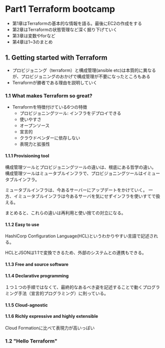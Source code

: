 # Part1 Terraform bootcamp

- 第1章はTerraformの基本的な情報を語る。最後にEC2の作成をする
- 第2章はTerraformの状態管理など深く掘り下げていく
- 第3章は変数やforなど
- 第4章は1~3のまとめ

## 1. Getting started with Terraform

- プロビジョニング（terraform）と構成管理(ansible etc)は本質的に異なるが、プロビジョニングのおかげで構成管理が不要になったところもある
- Terraformが勝者である理由を説明していく 

### 1.1 What makes Terraform so great?

- Terraformを特徴付けている6つの特徴
  - プロビジョニングツール: インフラをデプロイできる
  - 使いやすさ
  - オープンソース
  - 宣言的
  - クラウドベンダーに依存しない
  - 表現力と拡張性
  
#### 1.1.1 Provisioning tool

構成管理ツールとプロビジョニングツールの違いは、根底にある哲学の違い。
構成管理ツールはミュータブルインフラで、プロビジョニングツールはイミュータブルインフラ。

ミュータブルインフラは、今あるサーバーにアップデートをかけていく。
一方、イミュータブルインフラは今あるサーバを気にせずインフラを使いすてで扱える。

まとめると、これらの違いは再利用と使い捨ての対立になる。

#### 1.1.2 Easy to use 

HashiCorp Configuration Language(HCL)というわかりやすい言語で記述される。

HCLとJSONは1:1で変換できるため、外部のシステムとの連携もできる。

#### 1.1.3 Free and source software


#### 1.1.4 Declarative programming

１つ１つの手順ではなくて、最終的なあるべき姿を記述することで動くプログラミング手法（宣言的プログラミング）に則っている。

#### 1.1.5 Cloud-agnostic

#### 1.1.6 Richly expressive and highly extensible

Cloud Formationに比べて表現力が高いっぽい


### 1.2 "Hello Terraform"


